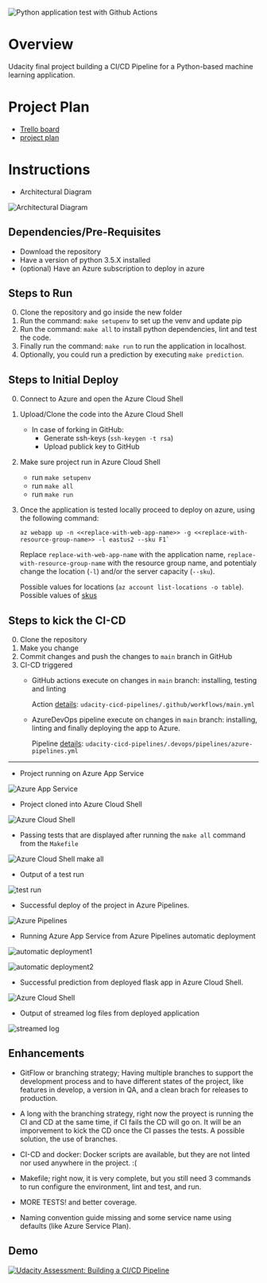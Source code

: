 ![Python application test with Github Actions](https://github.com/alemag1986/udacity-cicd-pipelines/workflows/Python%20application%20test%20with%20Github%20Actions/badge.svg?branch=main&event=push)

# Overview

Udacity final project building a CI/CD Pipeline for a Python-based machine learning application.

# Project Plan

* [Trello board](https://trello.com/b/bGd4Kp9p/cicd-pipeline-project)
* [project plan](https://github.com/alemag1986/udacity-cicd-pipelines/blob/main/docs/CICD%20Pipeline%20Project%20Plan.xlsx)

# Instructions

* Architectural Diagram 

![Architectural Diagram](https://github.com/alemag1986/udacity-cicd-pipelines/blob/main/screenshots/system-work.png?raw=true)

## Dependencies/Pre-Requisites

- Download the repository
- Have a version of python 3.5.X installed
- (optional) Have an Azure subscription to deploy in azure

## Steps to Run

0. Clone the repository and go inside the new folder
1. Run the command: `make setupenv` to set up the venv and update pip
2. Run the command: `make all` to install python dependencies, lint and test the code.  
3. Finally run the command: `make run` to run the application in localhost. 
4. Optionally, you could run a prediction by executing `make prediction`.

## Steps to Initial Deploy

0. Connect to Azure and open the Azure Cloud Shell
1. Upload/Clone the code into the Azure Cloud Shell
    - In case of forking in GitHub:
      - Generate ssh-keys (`ssh-keygen -t rsa`)
      - Upload publick key to GitHub
2. Make sure project run in Azure Cloud Shell
    - run `make setupenv`
    - run `make all`
    - run `make run`       
3. Once the application is tested locally proceed to deploy on azure, using the following command:  
    ```
    az webapp up -n <<replace-with-web-app-name>> -g <<replace-with-resource-group-name>> -l eastus2 --sku F1`
    ```
    Replace `replace-with-web-app-name` with the application name, `replace-with-resource-group-name` with the resource group name, and potentialy change the location (`-l`) and/or the server capacity (`--sku`).

    Possible values for locations (`az account list-locations -o table`).
    Possible values of [skus](https://azure.microsoft.com/en-us/pricing/details/app-service/linux/)
    
## Steps to kick the CI-CD

0. Clone the repository
1. Make you change 
2. Commit changes and push the changes to `main` branch in GitHub
3. CI-CD triggered
    - GitHub actions execute on changes in `main` branch: installing, testing and linting

        Action [details](https://github.com/alemag1986/udacity-cicd-pipelines/blob/main/.github/workflows/main.yml): `udacity-cicd-pipelines/.github/workflows/main.yml`

    -  AzureDevOps pipeline execute on changes in `main` branch: installing, linting and finally deploying the app to Azure.

        Pipeline [details](https://github.com/alemag1986/udacity-cicd-pipelines/blob/main/.devops/pipelines/azure-pipelines.yml): `udacity-cicd-pipelines/.devops/pipelines/azure-pipelines.yml`

---

* Project running on Azure App Service

![Azure App Service](https://github.com/alemag1986/udacity-cicd-pipelines/blob/main/screenshots/AzureAppService.png?raw=true)

* Project cloned into Azure Cloud Shell

![Azure Cloud Shell](https://github.com/alemag1986/udacity-cicd-pipelines/blob/main/screenshots/AzureCloudShell-repo-cloned.png?raw=true)

* Passing tests that are displayed after running the `make all` command from the `Makefile`

![Azure Cloud Shell make all](https://github.com/alemag1986/udacity-cicd-pipelines/blob/main/screenshots/AzureCloudShell-make-all.png?raw=true)

* Output of a test run

![test run](https://github.com/alemag1986/udacity-cicd-pipelines/blob/main/screenshots/GitHubActions-test-run.png?raw=true)

* Successful deploy of the project in Azure Pipelines.  

![Azure Pipelines](https://github.com/alemag1986/udacity-cicd-pipelines/blob/main/screenshots/AzurePipelines.png?raw=true)

* Running Azure App Service from Azure Pipelines automatic deployment

![automatic deployment1](https://github.com/alemag1986/udacity-cicd-pipelines/raw/main/screenshots/AzureDevOps-pipeline-1.png)

![automatic deployment2](https://github.com/alemag1986/udacity-cicd-pipelines/raw/main/screenshots/AzureDevOps-pipeline-2.png)

* Successful prediction from deployed flask app in Azure Cloud Shell. 

![Azure Cloud Shell](https://github.com/alemag1986/udacity-cicd-pipelines/blob/main/screenshots/AzureCloudShell-prediction.png?raw=true)

* Output of streamed log files from deployed application

![streamed log](https://github.com/alemag1986/udacity-cicd-pipelines/raw/main/screenshots/StreamedLogs.png)


## Enhancements

- GitFlow or branching strategy; Having multiple branches to support the development process and to have different states of the project, like features in develop, a version in QA, and a clean brach for releases to production.

-  A long with the branching strategy, right now the proyect is running the CI and CD at the same time, if CI fails the CD will go on. It will be an imporvement to kick the CD once the CI passes the tests. A possible solution, the use of branches. 

- CI-CD and docker: Docker scripts are available, but they are not linted nor used anywhere in the project. :(

- Makefile; right now, it is very complete, but you still need 3 commands to run configure the environment, lint and test, and run. 

- MORE TESTS! and better coverage. 

- Naming convention guide missing and some service name using defaults (like Azure Service Plan).

## Demo 

[![Udacity Assessment: Building a CI/CD Pipeline
](http://img.youtube.com/vi/of2BtAVkd40/0.jpg)](https://www.youtube.com/watch?v=of2BtAVkd40 "Udacity Assessment: Building a CI/CD Pipeline
")
